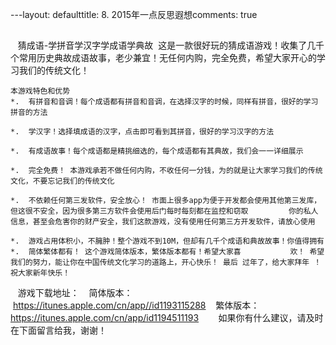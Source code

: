 ---layout: defaulttitle: 8. 2015年一点反思遐想comments: true
##
    猜成语-学拼音学汉字学成语学典故  这是一款很好玩的猜成语游戏！收集了几千个常用历史典故成语故事，老少兼宜！无任何内购，完全免费，希望大家开心的学习我们的传统文化！
    
    本游戏特色和优势
    *.  有拼音和音调！每个成语都有拼音和音调，在选择汉字的时候，同样有拼音，很好的学习拼音的方法
    
    *.  学汉字！选择填成语的汉字，点击即可看到其拼音，很好的学习汉字的方法
    
    *.  有成语故事！每个成语都是精挑细选的，每个成语都有其典故，我们会一一详细展示
    
    *.  完全免费！ 本游戏承若不做任何内购，不收任何一分钱，为的就是让大家学习我们的传统文化，不要忘记我们的传统文化
    
    *.  不依赖任何第三发软件，安全放心！ 市面上很多app为便于开发都会使用其他第三发库，但这很不安全，因为很多第三方软件会使用后门每时每刻都在监控和窃取         你的私人信息，甚至会危害你的财产安全，我们这款游戏，没有使用任何第三方开发软件，请放心使用
    
    *.  游戏占用体积小，不臃肿！整个游戏不到10M，但却有几千个成语和典故故事！你值得拥有*.  简体繁体都有！ 这个游戏简体版本，繁体版本都有！希望大家喜           欢！ 希望我们的努力，能让你在中国传统文化学习的道路上，开心快乐！ 最后 过年了，给大家拜年 ！祝大家新年快乐！
    
    游戏下载地址：
    简体版本：
        https://itunes.apple.com/cn/app//id1193115288
    繁体版本：
        https://itunes.apple.com/cn/app/id1194511193
    
    如果你有什么建议，请及时在下面留言给我，谢谢！
